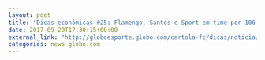 ```yaml
---
layout: post
title: "Dicas econômicas #25: Flamengo, Santos e Sport em time por 106 cartoletas"
date: 2017-09-20T17:30:15+00:00
external_link: "http://globoesporte.globo.com/cartola-fc/dicas/noticia/dicas-economicas-25-flamengo-santos-e-sport-em-time-por-106-cartoletas.ghtml"
categories: news globo.com
---
```

